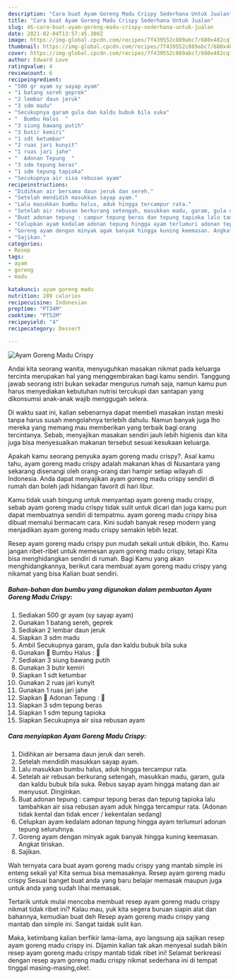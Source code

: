 ```yaml
---
description: "Cara buat Ayam Goreng Madu Crispy Sederhana Untuk Jualan"
title: "Cara buat Ayam Goreng Madu Crispy Sederhana Untuk Jualan"
slug: 46-cara-buat-ayam-goreng-madu-crispy-sederhana-untuk-jualan
date: 2021-02-04T13:57:45.300Z
image: https://img-global.cpcdn.com/recipes/7f439552c889abc7/680x482cq70/ayam-goreng-madu-crispy-foto-resep-utama.jpg
thumbnail: https://img-global.cpcdn.com/recipes/7f439552c889abc7/680x482cq70/ayam-goreng-madu-crispy-foto-resep-utama.jpg
cover: https://img-global.cpcdn.com/recipes/7f439552c889abc7/680x482cq70/ayam-goreng-madu-crispy-foto-resep-utama.jpg
author: Edward Love
ratingvalue: 4
reviewcount: 6
recipeingredient:
- "500 gr ayam sy sayap ayam"
- "1 batang sereh geprek"
- "2 lembar daun jeruk"
- "3 sdm madu"
- "Secukupnya garam gula dan kaldu bubuk bila suka"
- "  Bumbu Halus  "
- "3 siung bawang putih"
- "3 butir kemiri"
- "1 sdt ketumbar"
- "2 ruas jari kunyit"
- "1 ruas jari jahe"
- "  Adonan Tepung  "
- "3 sdm tepung beras"
- "1 sdm tepung tapioka"
- "Secukupnya air sisa rebusan ayam"
recipeinstructions:
- "Didihkan air bersama daun jeruk dan sereh."
- "Setelah mendidih masukkan sayap ayam."
- "Lalu masukkan bumbu halus, aduk hingga tercampur rata."
- "Setelah air rebusan berkurang setengah, masukkan madu, garam, gula dan kaldu bubuk bila suka. Rebus sayap ayam hingga matang dan air menyusut. Dinginkan."
- "Buat adonan tepung : campur tepung beras dan tepung tapioka lalu tambahkan air sisa rebusan ayam aduk hingga tercampur rata. (Adonan tidak kental dan tidak encer / kekentalan sedang)"
- "Celupkan ayam kedalam adonan tepung hingga ayam terlumuri adonan tepung seluruhnya."
- "Goreng ayam dengan minyak agak banyak hingga kuning keemasan. Angkat tiriskan."
- "Sajikan."
categories:
- Resep
tags:
- ayam
- goreng
- madu

katakunci: ayam goreng madu 
nutrition: 289 calories
recipecuisine: Indonesian
preptime: "PT34M"
cooktime: "PT52M"
recipeyield: "4"
recipecategory: Dessert

---
```



![Ayam Goreng Madu Crispy](https://img-global.cpcdn.com/recipes/7f439552c889abc7/680x482cq70/ayam-goreng-madu-crispy-foto-resep-utama.jpg)

Andai kita seorang wanita, menyuguhkan masakan nikmat pada keluarga tercinta merupakan hal yang menggembirakan bagi kamu sendiri. Tanggung jawab seorang istri bukan sekadar mengurus rumah saja, namun kamu pun harus menyediakan kebutuhan nutrisi tercukupi dan santapan yang dikonsumsi anak-anak wajib menggugah selera.

Di waktu  saat ini, kalian sebenarnya dapat membeli masakan instan meski tanpa harus susah mengolahnya terlebih dahulu. Namun banyak juga lho mereka yang memang mau memberikan yang terbaik bagi orang tercintanya. Sebab, menyajikan masakan sendiri jauh lebih higienis dan kita juga bisa menyesuaikan makanan tersebut sesuai kesukaan keluarga. 



Apakah kamu seorang penyuka ayam goreng madu crispy?. Asal kamu tahu, ayam goreng madu crispy adalah makanan khas di Nusantara yang sekarang disenangi oleh orang-orang dari hampir setiap wilayah di Indonesia. Anda dapat menyajikan ayam goreng madu crispy sendiri di rumah dan boleh jadi hidangan favorit di hari libur.

Kamu tidak usah bingung untuk menyantap ayam goreng madu crispy, sebab ayam goreng madu crispy tidak sulit untuk dicari dan juga kamu pun dapat membuatnya sendiri di tempatmu. ayam goreng madu crispy bisa dibuat memalui bermacam cara. Kini sudah banyak resep modern yang menjadikan ayam goreng madu crispy semakin lebih lezat.

Resep ayam goreng madu crispy pun mudah sekali untuk dibikin, lho. Kamu jangan ribet-ribet untuk memesan ayam goreng madu crispy, tetapi Kita bisa menghidangkan sendiri di rumah. Bagi Kamu yang akan menghidangkannya, berikut cara membuat ayam goreng madu crispy yang nikamat yang bisa Kalian buat sendiri.

<!--inarticleads1-->

##### Bahan-bahan dan bumbu yang digunakan dalam pembuatan Ayam Goreng Madu Crispy:

1. Sediakan 500 gr ayam (sy sayap ayam)
1. Gunakan 1 batang sereh, geprek
1. Sediakan 2 lembar daun jeruk
1. Siapkan 3 sdm madu
1. Ambil Secukupnya garam, gula dan kaldu bubuk bila suka
1. Gunakan  🌸 Bumbu Halus : 🌸
1. Sediakan 3 siung bawang putih
1. Gunakan 3 butir kemiri
1. Siapkan 1 sdt ketumbar
1. Gunakan 2 ruas jari kunyit
1. Gunakan 1 ruas jari jahe
1. Siapkan  🌸 Adonan Tepung : 🌸
1. Siapkan 3 sdm tepung beras
1. Siapkan 1 sdm tepung tapioka
1. Siapkan Secukupnya air sisa rebusan ayam




<!--inarticleads2-->

##### Cara menyiapkan Ayam Goreng Madu Crispy:

1. Didihkan air bersama daun jeruk dan sereh.
1. Setelah mendidih masukkan sayap ayam.
1. Lalu masukkan bumbu halus, aduk hingga tercampur rata.
1. Setelah air rebusan berkurang setengah, masukkan madu, garam, gula dan kaldu bubuk bila suka. Rebus sayap ayam hingga matang dan air menyusut. Dinginkan.
1. Buat adonan tepung : campur tepung beras dan tepung tapioka lalu tambahkan air sisa rebusan ayam aduk hingga tercampur rata. (Adonan tidak kental dan tidak encer / kekentalan sedang)
1. Celupkan ayam kedalam adonan tepung hingga ayam terlumuri adonan tepung seluruhnya.
1. Goreng ayam dengan minyak agak banyak hingga kuning keemasan. Angkat tiriskan.
1. Sajikan.




Wah ternyata cara buat ayam goreng madu crispy yang mantab simple ini enteng sekali ya! Kita semua bisa memasaknya. Resep ayam goreng madu crispy Sesuai banget buat anda yang baru belajar memasak maupun juga untuk anda yang sudah lihai memasak.

Tertarik untuk mulai mencoba membuat resep ayam goreng madu crispy nikmat tidak ribet ini? Kalau mau, yuk kita segera buruan siapin alat dan bahannya, kemudian buat deh Resep ayam goreng madu crispy yang mantab dan simple ini. Sangat taidak sulit kan. 

Maka, ketimbang kalian berfikir lama-lama, ayo langsung aja sajikan resep ayam goreng madu crispy ini. Dijamin kalian tak akan menyesal sudah bikin resep ayam goreng madu crispy mantab tidak ribet ini! Selamat berkreasi dengan resep ayam goreng madu crispy nikmat sederhana ini di tempat tinggal masing-masing,oke!.

